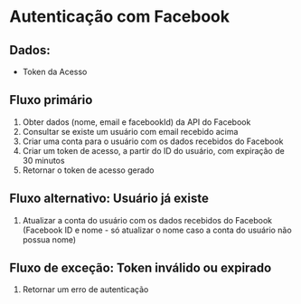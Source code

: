 # Autenticação com Facebook

## Dados:
* Token da Acesso

## Fluxo primário
1. Obter dados (nome, email e facebookId) da API do Facebook
2. Consultar se existe um usuário com email recebido acima
3. Criar uma conta para o usuário com os dados recebidos do Facebook
4. Criar um token de acesso, a partir do ID do usuário, com expiração de 30 minutos
5. Retornar o token de acesso gerado

## Fluxo alternativo: Usuário já existe
1. Atualizar a conta do usuário com os dados recebidos do Facebook (Facebook ID e nome - só atualizar o nome caso a conta do usuário não possua nome)

## Fluxo de exceção: Token inválido ou expirado
1. Retornar um erro de autenticação


